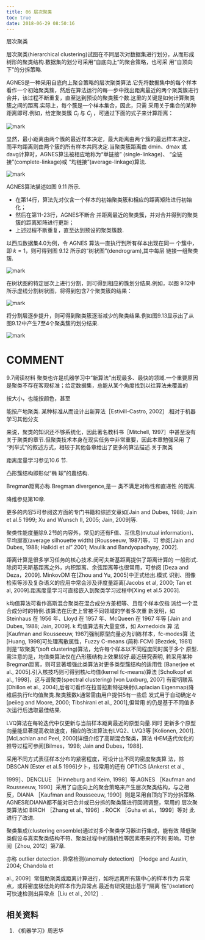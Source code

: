 ```yaml
---
title: 06 层次聚类
toc: true
date: 2018-06-29 08:50:16
---
```





层次聚类

层次聚类(hierarchical clustering)试图在不同层次对数据集进行划分，从而形成树形的聚类结构.数据集的划分可采用“自底向上”的聚合策略，也可采 用“自顶向下”的分拆策略.

AGNES是一种采用自底向上聚合策略的层次聚类算法.它先将数据集中的每个样本看作一个初始聚类簇，然后在算法运行的每一步中找出距离最近的两个聚类簇进行合并，该过程不断重复，直至达到预设的聚类簇个数.这里的关键是如何计算聚类簇之间的距离.实际上，每个簇是一个样本集合，因此，只需 采用关于集合的某种距离即可.例如，给定聚类簇 $C_i$ 与 $C_j$ ，可通过下面的式子来计算距离：

![mark](http://pacdb2bfr.bkt.clouddn.com/blog/image/180629/55emgImIlK.png?imageslim)


显然，最小距离由两个簇的最近样本决定，最大距离由两个簇的最远样本决定， 而平均距离则由两个簇的所有样本共同决定.当聚类簇距离由 dmin、dmax 或 davg计算时，AGNES算法被相应地称为“单链接” (single-linkage)、 “全链 接”(complete-linkage)或 “均链接”(average-linkage)算法.

![mark](http://pacdb2bfr.bkt.clouddn.com/blog/image/180629/0b48DbGH86.png?imageslim)

AGNES算法描述如图 9.11 所示.
- 在第14行，算法先对仅含一个样本的初始聚类簇和相应的距离矩阵进行初始化；
- 然后在第11-23行，AGNES不断合 并距离最近的聚类簇，并对合并得到的聚类簇的距离矩阵进行更新；
- 上述过程不断重复，直至达到预设的聚类簇数.


以西瓜数据集4.0为例，令 AGNES 算法一直执行到所有样本出现在同一 个簇中，即 $k= 1$，则可得到图 9.12 所示的“树状图”(dendrogram),其中每层 链接一组聚类簇.


![mark](http://pacdb2bfr.bkt.clouddn.com/blog/image/180629/E8If9i73Li.png?imageslim)

在树状图的特定层次上进行分割，则可得到相应的簇划分结果.例如，以图 9.12中所示虚线分割树状图，将得到包含7个聚类簇的结果：

![mark](http://pacdb2bfr.bkt.clouddn.com/blog/image/180629/BLKjBJH06f.png?imageslim)

将分割层逐步提升，则可得到聚类簇逐渐减少的聚类结果.例如图9.13显示出了从图9.12中产生7至4个聚类簇的划分结果.


![mark](http://pacdb2bfr.bkt.clouddn.com/blog/image/180629/AG8mEDbCIg.png?imageslim)





# COMMENT


9.7阅读材料
聚类也许是机器学习中“新算法”出现最多、最快的领域.一个重要原因 是聚类不存在客观标准；给定数据集，总能从某个角度找到以往算法未覆盖的

按大小，也能按颜色，甚至

能按产地聚类.    某种标准从而设计出新算法［Estivill-Castro, 2002］.相对于机器学习其他分支

来说，聚类的知识还不够系统化，因此著名教科书［Mitchell, 1997］中甚至没有 关于聚类的章节.但聚类技术本身在现实任务中非常重要，因此本章勉强采用 了 “列举式”的叙述方式，相较于其他各章给出了更多的算法描述.关于聚类

距离度量学习参见10.6 节.


凸形簇结构即形似“椭 球”的農结构.

Bregman距离亦称 Bregman divergence,是一 类不满足对称性和直递性 的距离.

降维参见第10章.


更多的内容5可参阅这方面的专门书籍和综述文章如[Jain and Dubes, 1988; Jain et al.5 1999; Xu and Wunsch II, 2005; Jain, 2009]等.

聚类性能度量除9.2节的内容外，常见的还有F值、互信息(mutual information)、平均廓宽(average silhouette width) [Rousseeuw, 1987]等，可 参阅[Jain and Dubes, 1988; Halkidi et al” 2001; Maulik and Bandyopadhyay, 2002].

距离计算是很多学习任务的核心技术.闵可夫斯基距离提供了距离计算的 一般形式.除闵可夫斯基距离之外，内积距离、余弦距离等也很常用，可参阅 [Deza and Deza，2009]. MinkovDM 在[Zhou and Yu, 2005]中正式给出.模式 识别、图像检索等涉及复杂语义的应用中常会涉及非度量距离[Jacobs et al, 2000; Tan et al, 2009].距离度量学习可直接嵌入到聚类学习过程中[Xing et al.5 2003].

k均值算法可看作高斯混合聚类在混合成分方差相等、且每个样本仅指 派给一个混合成分时的特例.该算法在历史上曾被不同领域的学者多次重 新发明，如 Steinhaus 在 1956 年、Lloyd 在 1957 年、McQueen 在 1967 年等 [Jain and Dubes, 1988; Jain, 2009]. k 均值算法有大量变体，如 Axmedoids 算 法[Kaufman and Rousseeuw, 1987]强制原型向量必为训练样本，fc-modes算 法[Huang, 1998]可处理离散属性，Fuzzy C-means (简称 FCM) [Bezdek, 1981] 则是“软聚类”(soft clustering)算法，允许每个样本以不同程度同时属于多个 原型.需注意的是，均值类算法仅在凸形簇结构上效果较好.最近研究表明, 若采用某种Bregman距离，则可显著増强此类算法对更多类型簇结构的适用性 [Banerjee et al., 2005].引入核技巧则可得到核/c均值(kernel fc-means)算法 [Scholkopf et al., 1998]，这与谱聚类(spectral clustering) [von Luxburg, 2007] 有密切联系[Dhillon et al., 2004],后者可看作在拉普拉斯特征映射(Laplacian Eigenmap)降维后执行fc均值聚类.聚类簇数k通常需由用户提供5有一些启 发式用于自动确定々[peiieg and Moore, 2000; Tibshirani et al., 2001],但常用 的仍是基于不同值多次运行后选取最佳结果.

LVQ算法在每轮迭代中仅更新与当前样本距离最近的原型向量.同时 更新多个原型向量能显著提高收敛速度，相应的改进算法有LVQ2、LVQ3等 [Kolionen, 2001]. [McLachlan and Peel, 2000]详细介绍了高斯混合聚类，算法 中EM迭代优化的推导过程可参阅[Bilmes，1998; Jain and Dubes，1988].

采用不同方式表征样本分布的紧密程度，可设计出不同的密度聚类算 法，除 DBSCAN [Ester et al.5 1996]夕卜，较常用的还有 OPTICS [Ankerst et al.,

1999］、DENCLUE ［Hinneburg and Keim, 1998］等.AGNES ［Kaufman and Rousseeuw, 1990］采用了自底向上的聚合策略来产生层次聚类结构，与之相 反，DIANA ［Kaufman and Rousseeuw, 1990］则是采用自顶向下的分拆策略. AGNES和DIANA都不能对已合并或已分拆的聚类簇进行回溯调整，常用的 层次聚类算法如 BIRCH ［Zhang et al., 1996］. ROCK ［Guha et al.，1999］等对 此进行了改进.

聚类集成(clustering ensemble)通过对多个聚类学习器进行集成，能有效 降低聚类假设与真实聚类结构不符、聚类过程中的隨机性等因素帯来的不利 影响，可参阅［Zhou, 2012］第7章.

亦称 outlier detection.    异常检测(anomaly detection) ［Hodge and Austin, 2004; Chandola et

al., 2009］常借助聚类或距离计算进行，如将远离所有簇中心的样本作为 异常点，或将密度极低处的样本作为异常点.最近有研究提出基于“隔离 性”(isolation)可快速检测出异常点［Liu et al., 2012］.



## 相关资料
1. 《机器学习》周志华
